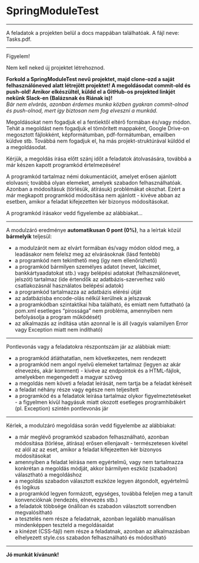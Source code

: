 # SpringModuleTest

---

A feladatok a projekten belül a docs mappában találhatóak. A fájl neve: Tasks.pdf.

---

Figyelem!

Nem kell neked új projektet létrehoznod.

<b>Forkold a SpringModuleTest nevű projektet, majd clone-ozd a saját felhasználóneved alatt létrejött projektet! A megoldásodat commit-old és push-old!
Amikor elkészültél, küldd el a GitHub-os projekted linkjét nekünk Slack-en (Balázsnak és Riának is)!</b><br>
<i>Bár nem elvárás, azonban érdemes munka közben gyakran commit-olnod és push-olnod, mert így biztosan nem fog elveszni a munkád.</i>

Megoldásokat nem fogadjuk el a fentiektől eltérő formában és/vagy módon.
Tehát a megoldást nem fogadjuk el tömörített mappaként, Google Drive-on megosztott fájlokként, képformátumban, pdf-formátumban, emailben küldve stb. Továbbá nem fogadjuk el, ha más projekt-struktúrával küldöd el a megoldásodat.

Kérjük, a megoldás írása előtt szánj időt a feladatok átolvasására, továbbá a már készen kapott programkód értelmezésére!

A programkód tartalmaz némi dokumentációt, amelyet erősen ajánlott elolvasni; továbbá olyan elemeket, amelyek szabadon felhasználhatóak. Azonban a módosításuk (törlésük, átírásuk) problémákat okozhat. Ezért a már megkapott programkód módosítása nem ajánlott - kivéve abban az esetben, amikor a feladat kifejezetten kér bizonyos módosításokat.

A programkód írásakor vedd figyelembe az alábbiakat…

***

A modulzáró eredménye <b>automatikusan 0 pont (0%)</b>, ha a leírtak közül <b>bármelyik</b> teljesül:
<ul>
<li>a modulzárót nem az elvárt formában és/vagy módon oldod meg, a leadásakor nem felelsz meg az elvárásoknak (lásd fentebb)</li>
<li>a programkód nem tekinthető meg (így nem ellenőrizhető)</li>
<li>a programkód bármilyen személyes adatot (nevet, lakcímet, bankkártyaadatokat stb.) vagy belépési adatokat (felhasználónevet, jelszót) tartalmaz (ide értendők az adatbázis-szerverhez való csatlakozásnál használatos belépési adatok)</li>
<li>a programkód tartalmazza az adatbázis elérési útját</li>
<li>az adatbázisba encode-olás nélkül kerülnek a jelszavak</li>
<li>a programkódban szintaktikai hiba található, és emiatt nem futtatható (a pom.xml esetleges “pirossága” nem probléma, amennyiben nem befolyásolja a program működését)</li>
<li>az alkalmazás az indítása után azonnal le is áll (vagyis valamilyen Error vagy Exception miatt nem indítható)</li>
</ul>

***

Pontlevonás vagy a feladatokra részpontszám jár az alábbiak miatt:
<ul>
<li>a programkód átláthatatlan, nem következetes, nem rendezett</li>
<li>a programkód nem angol nyelvű elemeket tartalmaz (legyen az akár elnevezés, akár komment) - kivéve az endpointok és a HTML-fájlok, amelyekben megengedett a magyar szöveg</li>
<li>a megoldás nem követi a feladat leírását, nem tartja be a feladat kéréseit</li>
<li>a feladat néhány része vagy egésze nem teljesített</li>
<li>a programkód és a feladatok leírása tartalmaz olykor figyelmeztetéseket - a figyelmen kívül hagyásuk miatt okozott esetleges programhibákért (pl. Exception) szintén pontlevonás jár</li>
</ul>

***

Kérlek, a modulzáró megoldása során vedd figyelembe az alábbiakat:
<ul>
<li>a már meglévő programkód szabadon felhasználható, azonban módosítása (törlése, átírása) erősen ellenjavalt - természetesen kivétel ez alól az az eset, amikor a feladat kifejezetten kér bizonyos módosításokat</li>
<li>amennyiben a feladat leírása nem egyértelmű, vagy nem tartalmazza konkrétan a megoldás módját, akkor bármilyen eszköz (szabadon) választható a megoldáshoz</li>
<li>a megoldás szabadon választott eszköze legyen átgondolt, egyértelmű és logikus</li>
<li>a programkód legyen formázott, egységes, továbbá feleljen meg a tanult konvencióknak (rendezés, elnevezés stb.)</li>
<li>a feladatok többsége önállóan és szabadon választott sorrendben megvalósítható</li>
<li>a tesztelés nem része a feladatnak, azonban legalább manuálisan mindenképpen teszteld a megoldásaidat</li>
<li>a kinézet (CSS-fájl) nem része a feladatnak, azonban az alkalmazásban elhelyezett style.css szabadon felhasználható és módosítható</li>
</ul>

***

<b>Jó munkát kívánunk!</b>
